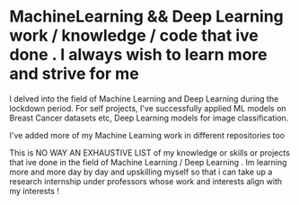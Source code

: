 # MachineLearning && Deep Learning work / knowledge / code that ive done . I always wish to learn more and strive for me
I delved into the field of Machine Learning and Deep Learning during the lockdown period.
For self projects, I've successfully applied ML models on Breast Cancer datasets etc, Deep Learning models for image classification. 

I've added more of my Machine Learning work in different repositories too 

This is NO WAY AN EXHAUSTIVE LIST of my knowledge or skills or projects that ive done in the field of Machine Learning / Deep Learning .
Im learning more and more day by day and upskilling myself so that i can take up a research internship under professors whose work and interests align with my interests !
